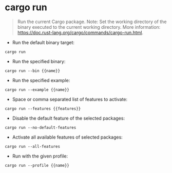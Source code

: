 # cargo run

> Run the current Cargo package.
> Note: Set the working directory of the binary executed to the current working directory.
> More information: <https://doc.rust-lang.org/cargo/commands/cargo-run.html>.

- Run the default binary target:

`cargo run`

- Run the specified binary:

`cargo run --bin {{name}}`

- Run the specified example:

`cargo run --example {{name}}`

- Space or comma separated list of features to activate:

`cargo run --features {{features}}`

- Disable the default feature of the selected packages:

`cargo run --no-default-features`

- Activate all available features of selected packages:

`cargo run --all-features`

- Run with the given profile:

`cargo run --profile {{name}}`
